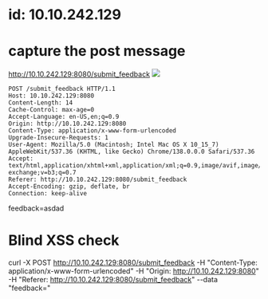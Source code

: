 # id: 10.10.242.129

# capture the post message

http://10.10.242.129:8080/submit_feedback
![](https://velog.velcdn.com/images/agnusdei1207/post/e0dc890b-369c-4bb8-9cad-4ceda9ab9ea1/image.png)

```
POST /submit_feedback HTTP/1.1
Host: 10.10.242.129:8080
Content-Length: 14
Cache-Control: max-age=0
Accept-Language: en-US,en;q=0.9
Origin: http://10.10.242.129:8080
Content-Type: application/x-www-form-urlencoded
Upgrade-Insecure-Requests: 1
User-Agent: Mozilla/5.0 (Macintosh; Intel Mac OS X 10_15_7) AppleWebKit/537.36 (KHTML, like Gecko) Chrome/138.0.0.0 Safari/537.36
Accept: text/html,application/xhtml+xml,application/xml;q=0.9,image/avif,image/webp,image/apng,*/*;q=0.8,application/signed-exchange;v=b3;q=0.7
Referer: http://10.10.242.129:8080/submit_feedback
Accept-Encoding: gzip, deflate, br
Connection: keep-alive
```

feedback=asdad

# Blind XSS check

curl -X POST http://10.10.242.129:8080/submit_feedback -H "Content-Type: application/x-www-form-urlencoded" -H "Origin: http://10.10.242.129:8080" -H "Referer: http://10.10.242.129:8080/submit_feedback" --data "feedback=<script></script>"
